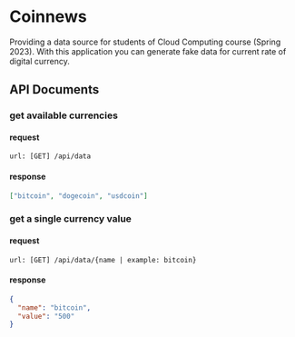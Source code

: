 # Coinnews

Providing a data source for students of Cloud Computing course (Spring 2023).
With this application you can generate fake data for current rate of digital currency.

## API Documents

### get available currencies

#### request

```shell
url: [GET] /api/data
```

#### response

```json
["bitcoin", "dogecoin", "usdcoin"]
```

### get a single currency value

#### request

```shell
url: [GET] /api/data/{name | example: bitcoin}
```

#### response

```json
{
  "name": "bitcoin",
  "value": "500"
}
```
